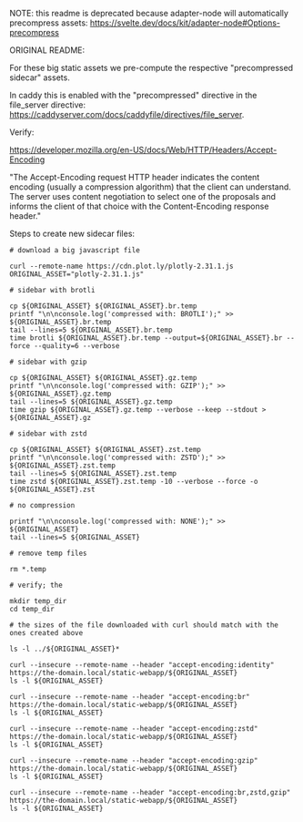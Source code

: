 NOTE: this readme is deprecated because adapter-node will automatically precompress assets: https://svelte.dev/docs/kit/adapter-node#Options-precompress

ORIGINAL README:

For these big static assets we pre-compute the respective "precompressed sidecar" assets. 

In caddy this is enabled with the "precompressed" directive in the file_server directive: https://caddyserver.com/docs/caddyfile/directives/file_server.

Verify:

https://developer.mozilla.org/en-US/docs/Web/HTTP/Headers/Accept-Encoding

"The Accept-Encoding request HTTP header indicates the content encoding (usually a compression algorithm) that the client can understand. 
The server uses content negotiation to select one of the proposals and informs the client of that choice with the Content-Encoding response header."


Steps to create new sidecar files:

```shell
# download a big javascript file

curl --remote-name https://cdn.plot.ly/plotly-2.31.1.js
ORIGINAL_ASSET="plotly-2.31.1.js"

# sidebar with brotli

cp ${ORIGINAL_ASSET} ${ORIGINAL_ASSET}.br.temp
printf "\n\nconsole.log('compressed with: BROTLI');" >> ${ORIGINAL_ASSET}.br.temp
tail --lines=5 ${ORIGINAL_ASSET}.br.temp
time brotli ${ORIGINAL_ASSET}.br.temp --output=${ORIGINAL_ASSET}.br --force --quality=6 --verbose

# sidebar with gzip

cp ${ORIGINAL_ASSET} ${ORIGINAL_ASSET}.gz.temp
printf "\n\nconsole.log('compressed with: GZIP');" >> ${ORIGINAL_ASSET}.gz.temp
tail --lines=5 ${ORIGINAL_ASSET}.gz.temp
time gzip ${ORIGINAL_ASSET}.gz.temp --verbose --keep --stdout > ${ORIGINAL_ASSET}.gz

# sidebar with zstd

cp ${ORIGINAL_ASSET} ${ORIGINAL_ASSET}.zst.temp
printf "\n\nconsole.log('compressed with: ZSTD');" >> ${ORIGINAL_ASSET}.zst.temp
tail --lines=5 ${ORIGINAL_ASSET}.zst.temp
time zstd ${ORIGINAL_ASSET}.zst.temp -10 --verbose --force -o ${ORIGINAL_ASSET}.zst

# no compression

printf "\n\nconsole.log('compressed with: NONE');" >> ${ORIGINAL_ASSET}
tail --lines=5 ${ORIGINAL_ASSET}

# remove temp files

rm *.temp

# verify; the 

mkdir temp_dir
cd temp_dir

# the sizes of the file downloaded with curl should match with the ones created above

ls -l ../${ORIGINAL_ASSET}*

curl --insecure --remote-name --header "accept-encoding:identity" https://the-domain.local/static-webapp/${ORIGINAL_ASSET}
ls -l ${ORIGINAL_ASSET}

curl --insecure --remote-name --header "accept-encoding:br" https://the-domain.local/static-webapp/${ORIGINAL_ASSET}
ls -l ${ORIGINAL_ASSET}

curl --insecure --remote-name --header "accept-encoding:zstd" https://the-domain.local/static-webapp/${ORIGINAL_ASSET}
ls -l ${ORIGINAL_ASSET}

curl --insecure --remote-name --header "accept-encoding:gzip" https://the-domain.local/static-webapp/${ORIGINAL_ASSET}
ls -l ${ORIGINAL_ASSET}

curl --insecure --remote-name --header "accept-encoding:br,zstd,gzip" https://the-domain.local/static-webapp/${ORIGINAL_ASSET}
ls -l ${ORIGINAL_ASSET}

```
